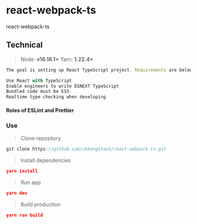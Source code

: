 # react-webpack-ts

react-webpack-ts

## Technical

> Node: **v16.18.1+**
> Yarn: **1.22.4+**

```js
The goal is setting up React TypeScript project. Requirements are below.

Use React with TypeScript
Enable engineers to write ESNEXT TypeScript
Bundled code must be ES5-
Realtime type checking when developing
```

#### Roles of ESLint and Prettier

### Use

> Clone repository

```js
git clone https://github.com/vkhangstack/react-webpack-ts.git
```

> Install dependencies

```json
yarn install
```

> Run app

```json
yarn dev
```

> Build production

```json
yarn run build
```
